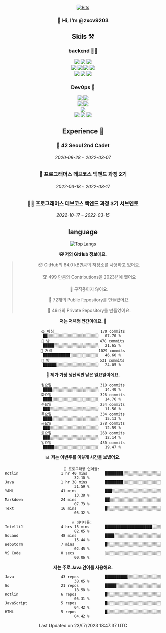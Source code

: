 <div align="center">

[![Hits](https://hits.seeyoufarm.com/api/count/incr/badge.svg?url=https%3A%2F%2Fgithub.com%2Fzxcv9203%2Fhit-counter&count_bg=%23FF7272&title_bg=%23324C2E&icon=codeigniter.svg&icon_color=%23DD5B5B&title=%EB%B0%A9%EB%AC%B8%EC%9E%90&edge_flat=false)](https://hits.seeyoufarm.com)
  
### 👋 Hi, I’m @zxcv9203

## Skils ⚒️
### backend 🧑‍💻
  
<img src="https://img.shields.io/badge/Java-FF6600?style=flat-square&logo=buymeacoffee&logoColor=white"/>
<img src="https://img.shields.io/badge/Go-0099FF?style=flat-square&logo=go&logoColor=white"/>
<img src="https://img.shields.io/badge/Kotlin-7F52FF?style=flat-square&logo=kotlin&logoColor=white"/>
  
  
<br />
  
<img src="https://img.shields.io/badge/Spring-339933?style=flat-square&logo=Spring&logoColor=white"/>
<img src="https://img.shields.io/badge/Spring Boot-339933?style=flat-square&logo=Spring Boot&logoColor=white"/>
<img src="https://img.shields.io/badge/Spring Security-339933?style=flat-square&logo=Spring Security&logoColor=white"/>
  
<img src="https://img.shields.io/badge/Spring Data JPA-339933?style=flat-square&logo=Hibernate&logoColor=white"/>

<br />
  
  <img src="https://img.shields.io/badge/mysql-0099FF?style=flat-square&logo=mysql&logoColor=white"/>
  <img src="https://img.shields.io/badge/mariadb-0099FF?style=flat-square&logo=mariadb&logoColor=white"/>
  <img src="https://img.shields.io/badge/mongoDB-47A248?style=flat-square&logo=mongodb&logoColor=white"/>
  
  
### DevOps 🚀
  
  <img src="https://img.shields.io/badge/docker-2496ED?style=flat-square&logo=docker&logoColor=white"/>
  <img src="https://img.shields.io/badge/kubernetes-326CE5?style=flat-square&logo=kubernetes&logoColor=white"/>
  
  <br />
  
  <img src="https://img.shields.io/badge/Github Actions-2088FF?style=flat-square&logo=githubactions&logoColor=white"/>
  <img src="https://img.shields.io/badge/Jenkins-D24939?style=flat-square&logo=jenkins&logoColor=white"/>
  
  
  <br />
  <img src="https://img.shields.io/badge/terraform-7B42BC?style=flat-square&logo=terraform&logoColor=white"/>
  
  <br />
  <img src="https://img.shields.io/badge/Amazon AWS-232F3E?style=flat-square&logo=Amazon AWS&logoColor=white"/>

  <img src="https://img.shields.io/badge/GCP-4285F4?style=flat-square&logo=googlecloud&logoColor=white"/>
  <img src="https://img.shields.io/badge/NCP-03C75A?style=flat-square&logo=naver&logoColor=white"/>
  
  
  
## Experience 🏃
  
### 🏫 42 Seoul 2nd Cadet
  ###### 2020-09-28 ~ 2022-03-07
  
### 🏫 프로그래머스 데브코스 백엔드 과정 2기 
  ###### 2022-03-18 ~ 2022-08-17
  
### 🧑‍🏫 프로그래머스 데브코스 백엔드 과정 3기 서브멘토 
  ###### 2022-10-17 ~ 2022-03-15

## language

[![Top Langs](https://github-readme-stats.vercel.app/api/top-langs/?username=zxcv9203&hide=html&exclude_repo=zxcv9203.github.io,golB&theme=grate-gatsby)](https://github.com/zxcv9203/github-readme-stats)
  
<!--START_SECTION:waka-->
**🐱 저의 GitHub 정보에요.** 

> 📦 GitHub의 84.0 kB만큼의 저장소를 사용하고 있어요. 
 > 
> 🏆 499 만큼의 Contributions을 2023년에 했어요
 > 
> 🚫 구직중이지 않아요.
 > 
> 📜 72개의 Public Repository를 만들었어요. 
 > 
> 🔑 49개의 Private Repository를 만들었어요. 
 > 
**저는 저녁형 인간이에요. 🦉** 

```text
🌞 아침                     170 commits         ██░░░░░░░░░░░░░░░░░░░░░░░   07.70 % 
🌆 낮　                     478 commits         █████░░░░░░░░░░░░░░░░░░░░   21.65 % 
🌃 저녁                     1029 commits        ████████████░░░░░░░░░░░░░   46.60 % 
🌙 밤　                     531 commits         ██████░░░░░░░░░░░░░░░░░░░   24.05 % 
```
📅 **제가 가장 생산적인 날은 일요일이에요.** 

```text
월요일                      318 commits         ████░░░░░░░░░░░░░░░░░░░░░   14.40 % 
화요일                      326 commits         ████░░░░░░░░░░░░░░░░░░░░░   14.76 % 
수요일                      254 commits         ███░░░░░░░░░░░░░░░░░░░░░░   11.50 % 
목요일                      334 commits         ████░░░░░░░░░░░░░░░░░░░░░   15.13 % 
금요일                      278 commits         ███░░░░░░░░░░░░░░░░░░░░░░   12.59 % 
토요일                      268 commits         ███░░░░░░░░░░░░░░░░░░░░░░   12.14 % 
일요일                      430 commits         █████░░░░░░░░░░░░░░░░░░░░   19.47 % 
```


📊 **저는 이번주를 이렇게 시간을 보냈어요.** 

```text
💬 프로그래밍 언어들: 
Kotlin                   1 hr 40 mins        ████████░░░░░░░░░░░░░░░░░   32.10 % 
Java                     1 hr 38 mins        ████████░░░░░░░░░░░░░░░░░   31.59 % 
YAML                     41 mins             ███░░░░░░░░░░░░░░░░░░░░░░   13.38 % 
Markdown                 24 mins             ██░░░░░░░░░░░░░░░░░░░░░░░   07.73 % 
Text                     16 mins             █░░░░░░░░░░░░░░░░░░░░░░░░   05.32 % 

🔥 에디터들: 
IntelliJ                 4 hrs 15 mins       █████████████████████░░░░   82.05 % 
GoLand                   48 mins             ████░░░░░░░░░░░░░░░░░░░░░   15.44 % 
WebStorm                 7 mins              █░░░░░░░░░░░░░░░░░░░░░░░░   02.45 % 
VS Code                  0 secs              ░░░░░░░░░░░░░░░░░░░░░░░░░   00.06 % 
```

**저는 주로 Java 언어를 사용해요.** 

```text
Java                     43 repos            ██████████░░░░░░░░░░░░░░░   38.05 % 
Go                       21 repos            █████░░░░░░░░░░░░░░░░░░░░   18.58 % 
Kotlin                   6 repos             █░░░░░░░░░░░░░░░░░░░░░░░░   05.31 % 
JavaScript               5 repos             █░░░░░░░░░░░░░░░░░░░░░░░░   04.42 % 
HTML                     5 repos             █░░░░░░░░░░░░░░░░░░░░░░░░   04.42 % 
```




 Last Updated on 23/07/2023 18:47:37 UTC
<!--END_SECTION:waka-->
  
</div>

